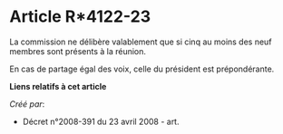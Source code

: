 # Article R*4122-23

La commission ne délibère valablement que si cinq au moins des neuf membres sont présents à la réunion. 

En cas de partage égal des voix, celle du président est prépondérante.

**Liens relatifs à cet article**

_Créé par_:

  - Décret n°2008-391 du 23 avril 2008 - art.
